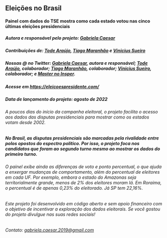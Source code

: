 ## Eleições no Brasil

#### Painel com dados do TSE mostra como cada estado votou nas cinco últimas eleições presidenciais

##### Autora e responsável pelo projeto: [Gabriela Caesar](https://gabrielacaesar.github.io/)
##### Contribuições de: [Tode Araújo](https://github.com/todearaujo), [Tiago Maranhão](https://github.com/tiagombp) e [Vinicius Sueiro](https://github.com/vsueiro)

##### Nossas @ no Twitter: [Gabriela Caesar](https://twitter.com/gabrielacaesar), autora e responsável; [Tode Araújo](https://twitter.com/todearaujo), colaborador; [Tiago Maranhão](https://twitter.com/tiagombp), colaborador; [Vinicius Sueiro](https://twitter.com/viniciussueiro), colaborador; e [Master no Insper](https://twitter.com/insperjor).

##### Acesse em https://eleicoespresidente.com/
##### Data de lançamento do projeto: agosto de 2022

###### A poucos dias do início da campanha eleitoral, o projeto facilita o acesso aos dados das disputas presidenciais para mostrar como os estados votam desde 2002. 

##### No Brasil, as disputas presidenciais são marcadas pela rivalidade entre polos opostos do espectro político. Por isso, o projeto foca nos candidatos que foram ao segundo turno mesmo ao mostrar os dados do primeiro turno.

###### O painel exibe ainda as diferenças de voto e ponto percentual, o que ajuda a enxergar mudanças de comportamento, além do percentual de eleitores em cada UF. Por exemplo, embora o estado do Amazonas seja territorialmente grande, menos de 2% dos eleitores moram lá. Em Roraima, o percentual é de apenas 0,23% do eleitorado. Já SP tem 22,16%.

###### Este projeto foi desenvolvido em código aberto e sem apoio financeiro com o objetivo de incentivar a exploração dos dados eleitorais. Se você gostou do projeto divulgue nas suas redes sociais! 

###### Contato: gabriela.caesar.2019@gmail.com
